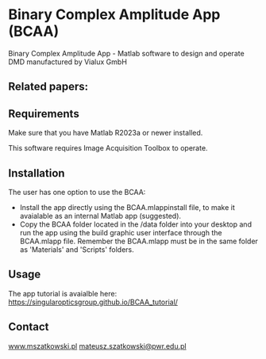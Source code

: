 # Binary Complex Amplitude App (BCAA)
Binary Complex Amplitude App - Matlab software to design and operate DMD manufactured by Vialux GmbH

## Related papers:


## Requirements
Make sure that you have Matlab R2023a or newer installed.

This software requires Image Acquisition Toolbox to operate.

## Installation
The user has one option to use the BCAA:

* Install the app directly using the BCAA.mlappinstall file, to make it avaialable as an internal Matlab app (suggested).
* Copy the BCAA folder located in the /data folder into your desktop and run the app using the build graphic user interface through the BCAA.mlapp file. Remember the BCAA.mlapp must be in the same folder as 'Materials' and 'Scripts' folders.

## Usage

The app tutorial is avaialble here: 
https://singularopticsgroup.github.io/BCAA_tutorial/


## Contact
www.mszatkowski.pl
mateusz.szatkowski@pwr.edu.pl
